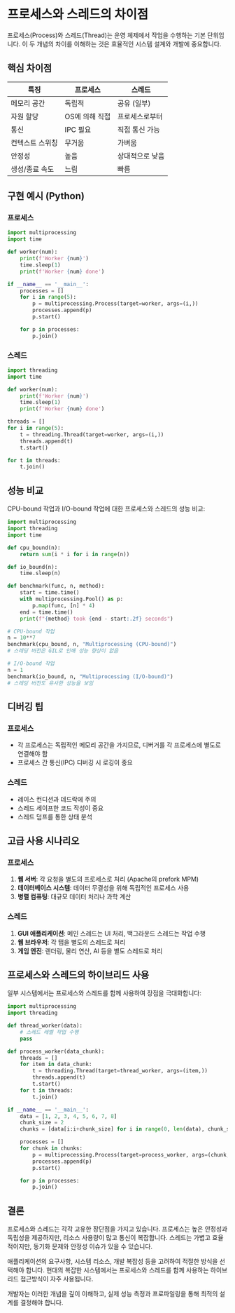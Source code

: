 # 프로세스와 스레드의 차이점

프로세스(Process)와 스레드(Thread)는 운영 체제에서 작업을 수행하는 기본 단위입니다. 이 두 개념의 차이를 이해하는 것은 효율적인 시스템 설계와 개발에 중요합니다.

## 핵심 차이점

| 특징 | 프로세스 | 스레드 |
|------|----------|--------|
| 메모리 공간 | 독립적 | 공유 (일부) |
| 자원 할당 | OS에 의해 직접 | 프로세스로부터 |
| 통신 | IPC 필요 | 직접 통신 가능 |
| 컨텍스트 스위칭 | 무거움 | 가벼움 |
| 안정성 | 높음 | 상대적으로 낮음 |
| 생성/종료 속도 | 느림 | 빠름 |

## 구현 예시 (Python)

### 프로세스

```python
import multiprocessing
import time

def worker(num):
    print(f'Worker {num}')
    time.sleep(1)
    print(f'Worker {num} done')

if __name__ == '__main__':
    processes = []
    for i in range(5):
        p = multiprocessing.Process(target=worker, args=(i,))
        processes.append(p)
        p.start()

    for p in processes:
        p.join()
```

### 스레드

```python
import threading
import time

def worker(num):
    print(f'Worker {num}')
    time.sleep(1)
    print(f'Worker {num} done')

threads = []
for i in range(5):
    t = threading.Thread(target=worker, args=(i,))
    threads.append(t)
    t.start()

for t in threads:
    t.join()
```

## 성능 비교

CPU-bound 작업과 I/O-bound 작업에 대한 프로세스와 스레드의 성능 비교:

```python
import multiprocessing
import threading
import time

def cpu_bound(n):
    return sum(i * i for i in range(n))

def io_bound(n):
    time.sleep(n)

def benchmark(func, n, method):
    start = time.time()
    with multiprocessing.Pool() as p:
        p.map(func, [n] * 4)
    end = time.time()
    print(f"{method} took {end - start:.2f} seconds")

# CPU-bound 작업
n = 10**7
benchmark(cpu_bound, n, "Multiprocessing (CPU-bound)")
# 스레딩 버전은 GIL로 인해 성능 향상이 없음

# I/O-bound 작업
n = 1
benchmark(io_bound, n, "Multiprocessing (I/O-bound)")
# 스레딩 버전도 유사한 성능을 보임
```

## 디버깅 팁

### 프로세스

- 각 프로세스는 독립적인 메모리 공간을 가지므로, 디버거를 각 프로세스에 별도로 연결해야 함
- 프로세스 간 통신(IPC) 디버깅 시 로깅이 중요

### 스레드

- 레이스 컨디션과 데드락에 주의
- 스레드 세이프한 코드 작성이 중요
- 스레드 덤프를 통한 상태 분석

## 고급 사용 시나리오

### 프로세스

1. **웹 서버**: 각 요청을 별도의 프로세스로 처리 (Apache의 prefork MPM)
2. **데이터베이스 시스템**: 데이터 무결성을 위해 독립적인 프로세스 사용
3. **병렬 컴퓨팅**: 대규모 데이터 처리나 과학 계산

### 스레드

1. **GUI 애플리케이션**: 메인 스레드는 UI 처리, 백그라운드 스레드는 작업 수행
2. **웹 브라우저**: 각 탭을 별도의 스레드로 처리
3. **게임 엔진**: 렌더링, 물리 연산, AI 등을 별도 스레드로 처리

## 프로세스와 스레드의 하이브리드 사용

일부 시스템에서는 프로세스와 스레드를 함께 사용하여 장점을 극대화합니다:

```python
import multiprocessing
import threading

def thread_worker(data):
    # 스레드 레벨 작업 수행
    pass

def process_worker(data_chunk):
    threads = []
    for item in data_chunk:
        t = threading.Thread(target=thread_worker, args=(item,))
        threads.append(t)
        t.start()
    for t in threads:
        t.join()

if __name__ == '__main__':
    data = [1, 2, 3, 4, 5, 6, 7, 8]
    chunk_size = 2
    chunks = [data[i:i+chunk_size] for i in range(0, len(data), chunk_size)]

    processes = []
    for chunk in chunks:
        p = multiprocessing.Process(target=process_worker, args=(chunk,))
        processes.append(p)
        p.start()

    for p in processes:
        p.join()
```

## 결론

프로세스와 스레드는 각각 고유한 장단점을 가지고 있습니다. 프로세스는 높은 안정성과 독립성을 제공하지만, 리소스 사용량이 많고 통신이 복잡합니다. 스레드는 가볍고 효율적이지만, 동기화 문제와 안정성 이슈가 있을 수 있습니다.

애플리케이션의 요구사항, 시스템 리소스, 개발 복잡성 등을 고려하여 적절한 방식을 선택해야 합니다. 현대의 복잡한 시스템에서는 프로세스와 스레드를 함께 사용하는 하이브리드 접근방식이 자주 사용됩니다.

개발자는 이러한 개념을 깊이 이해하고, 실제 성능 측정과 프로파일링을 통해 최적의 설계를 결정해야 합니다.
